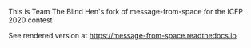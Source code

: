 This is Team The Blind Hen's fork of message-from-space for the ICFP 2020 contest

See rendered version at https://message-from-space.readthedocs.io